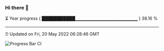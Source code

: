 ### Hi there 👋

⏳ Year progress { ███████████▁▁▁▁▁▁▁▁▁▁▁▁▁▁▁▁▁▁▁ } 38.16 %

---

⏰ Updated on Fri, 20 May 2022 06:28:46 GMT

![Progress Bar CI](https://github.com/ZhaoGui/ZhaoGui/workflows/Progress%20Bar%20CI/badge.svg)
